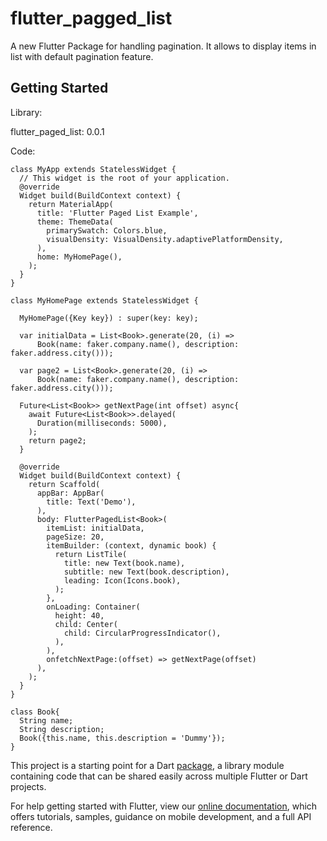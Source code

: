 # flutter_pagged_list

A new Flutter Package for handling pagination. It allows to display items in list with default pagination feature.

## Getting Started

Library: 

flutter_paged_list: 0.0.1

Code:
```
class MyApp extends StatelessWidget {
  // This widget is the root of your application.
  @override
  Widget build(BuildContext context) {
    return MaterialApp(
      title: 'Flutter Paged List Example',
      theme: ThemeData(
        primarySwatch: Colors.blue,
        visualDensity: VisualDensity.adaptivePlatformDensity,
      ),
      home: MyHomePage(),
    );
  }
}

class MyHomePage extends StatelessWidget {

  MyHomePage({Key key}) : super(key: key);

  var initialData = List<Book>.generate(20, (i) =>
      Book(name: faker.company.name(), description: faker.address.city()));

  var page2 = List<Book>.generate(20, (i) =>
      Book(name: faker.company.name(), description: faker.address.city()));

  Future<List<Book>> getNextPage(int offset) async{
    await Future<List<Book>>.delayed(
      Duration(milliseconds: 5000),
    );
    return page2;
  }

  @override
  Widget build(BuildContext context) {
    return Scaffold(
      appBar: AppBar(
        title: Text('Demo'),
      ),
      body: FlutterPagedList<Book>(
        itemList: initialData,
        pageSize: 20,
        itemBuilder: (context, dynamic book) {
          return ListTile(
            title: new Text(book.name),
            subtitle: new Text(book.description),
            leading: Icon(Icons.book),
          );
        },
        onLoading: Container(
          height: 40,
          child: Center(
            child: CircularProgressIndicator(),
          ),
        ),
        onfetchNextPage:(offset) => getNextPage(offset)
      ),
    );
  }
}

class Book{
  String name;
  String description;
  Book({this.name, this.description = 'Dummy'});
}
```
This project is a starting point for a Dart
[package](https://flutter.dev/developing-packages/),
a library module containing code that can be shared easily across
multiple Flutter or Dart projects.

For help getting started with Flutter, view our 
[online documentation](https://flutter.dev/docs), which offers tutorials, 
samples, guidance on mobile development, and a full API reference.
